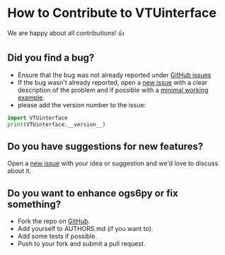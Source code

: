 # How to Contribute to VTUinterface

We are happy about all contributions! :thumbsup:


## Did you find a bug?

- Ensure that the bug was not already reported under
[GitHub issues](https://github.com/joergbuchwald/VTUinterface/issues)
- If the bug wasn't already reported, open a
[new issue](https://github.com/joergbuchwald/VTUinterface/issues) with a clear
description of the problem and if possible with a
[minimal working example](https://en.wikipedia.org/wiki/Minimal_working_example).
- please add the version number to the issue:

```python
import VTUinterface
print(VTUinterface.__version__)
```


## Do you have suggestions for new features?

Open a [new issue](https://github.com/joergbuchwald/VTUinterface/issues)
with your idea or suggestion and we'd love to discuss about it.


## Do you want to enhance ogs6py or fix something?

- Fork the repo on [GitHub](https://github.com/joergbuchwald/VTUinterface).
- Add yourself to AUTHORS.md (if you want to).
- Add some tests if possible.
- Push to your fork and submit a pull request.

